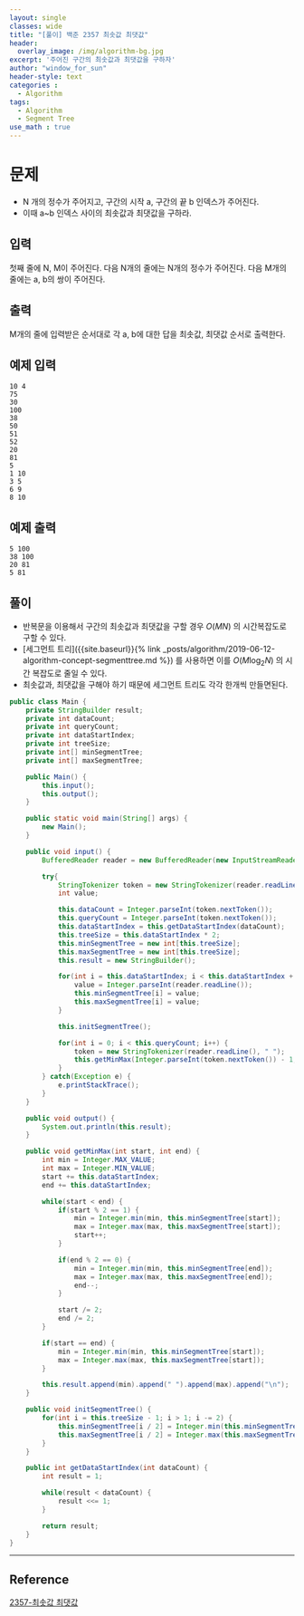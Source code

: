 ```yaml
--- 
layout: single
classes: wide
title: "[풀이] 백준 2357 최솟값 최댓값"
header:
  overlay_image: /img/algorithm-bg.jpg
excerpt: '주어진 구간의 최솟값과 최댓값을 구하자'
author: "window_for_sun"
header-style: text
categories :
  - Algorithm
tags:
  - Algorithm
  - Segment Tree
use_math : true
---  
```


# 문제
- N 개의 정수가 주어지고, 구간의 시작 a, 구간의 끝 b 인덱스가 주어진다.
- 이때 a~b 인덱스 사이의 최솟값과 최댓값을 구하라.

## 입력
첫째 줄에 N, M이 주어진다. 다음 N개의 줄에는 N개의 정수가 주어진다. 다음 M개의 줄에는 a, b의 쌍이 주어진다.

## 출력
M개의 줄에 입력받은 순서대로 각 a, b에 대한 답을 최솟값, 최댓값 순서로 출력한다.

## 예제 입력

```
10 4
75
30
100
38
50
51
52
20
81
5
1 10
3 5
6 9
8 10
```  

## 예제 출력

```
5 100
38 100
20 81
5 81
```  

## 풀이
- 반복문을 이용해서 구간의 최솟값과 최댓값을 구할 경우 $O(MN)$ 의 시간복잡도로 구할 수 있다.
- [세그먼트 트리]({{site.baseurl}}{% link _posts/algorithm/2019-06-12-algorithm-concept-segmenttree.md %}) 를 사용하면 이를 $O(M \log_2 N)$ 의 시간 복잡도로 줄일 수 있다.
- 최솟값과, 최댓값을 구해야 하기 때문에 세그먼트 트리도 각각 한개씩 만들면된다.

```java
public class Main {
    private StringBuilder result;
    private int dataCount;
    private int queryCount;
    private int dataStartIndex;
    private int treeSize;
    private int[] minSegmentTree;
    private int[] maxSegmentTree;

    public Main() {
        this.input();
        this.output();
    }

    public static void main(String[] args) {
        new Main();
    }

    public void input() {
        BufferedReader reader = new BufferedReader(new InputStreamReader(System.in));

        try{
            StringTokenizer token = new StringTokenizer(reader.readLine(), " ");
            int value;

            this.dataCount = Integer.parseInt(token.nextToken());
            this.queryCount = Integer.parseInt(token.nextToken());
            this.dataStartIndex = this.getDataStartIndex(dataCount);
            this.treeSize = this.dataStartIndex * 2;
            this.minSegmentTree = new int[this.treeSize];
            this.maxSegmentTree = new int[this.treeSize];
            this.result = new StringBuilder();

            for(int i = this.dataStartIndex; i < this.dataStartIndex + this.dataCount; i++) {
                value = Integer.parseInt(reader.readLine());
                this.minSegmentTree[i] = value;
                this.maxSegmentTree[i] = value;
            }

            this.initSegmentTree();

            for(int i = 0; i < this.queryCount; i++) {
                token = new StringTokenizer(reader.readLine(), " ");
                this.getMinMax(Integer.parseInt(token.nextToken()) - 1, Integer.parseInt(token.nextToken()) - 1);
            }
        } catch(Exception e) {
            e.printStackTrace();
        }
    }

    public void output() {
        System.out.println(this.result);
    }

    public void getMinMax(int start, int end) {
        int min = Integer.MAX_VALUE;
        int max = Integer.MIN_VALUE;
        start += this.dataStartIndex;
        end += this.dataStartIndex;

        while(start < end) {
            if(start % 2 == 1) {
                min = Integer.min(min, this.minSegmentTree[start]);
                max = Integer.max(max, this.maxSegmentTree[start]);
                start++;
            }

            if(end % 2 == 0) {
                min = Integer.min(min, this.minSegmentTree[end]);
                max = Integer.max(max, this.maxSegmentTree[end]);
                end--;
            }

            start /= 2;
            end /= 2;
        }

        if(start == end) {
            min = Integer.min(min, this.minSegmentTree[start]);
            max = Integer.max(max, this.maxSegmentTree[start]);
        }

        this.result.append(min).append(" ").append(max).append("\n");
    }

    public void initSegmentTree() {
        for(int i = this.treeSize - 1; i > 1; i -= 2) {
            this.minSegmentTree[i / 2] = Integer.min(this.minSegmentTree[i], this.minSegmentTree[i - 1]);
            this.maxSegmentTree[i / 2] = Integer.max(this.maxSegmentTree[i], this.maxSegmentTree[i - 1]);
        }
    }

    public int getDataStartIndex(int dataCount) {
        int result = 1;

        while(result < dataCount) {
            result <<= 1;
        }

        return result;
    }
}
```  

---
## Reference
[2357-최솟값 최댓값](https://www.acmicpc.net/problem/2357)  
